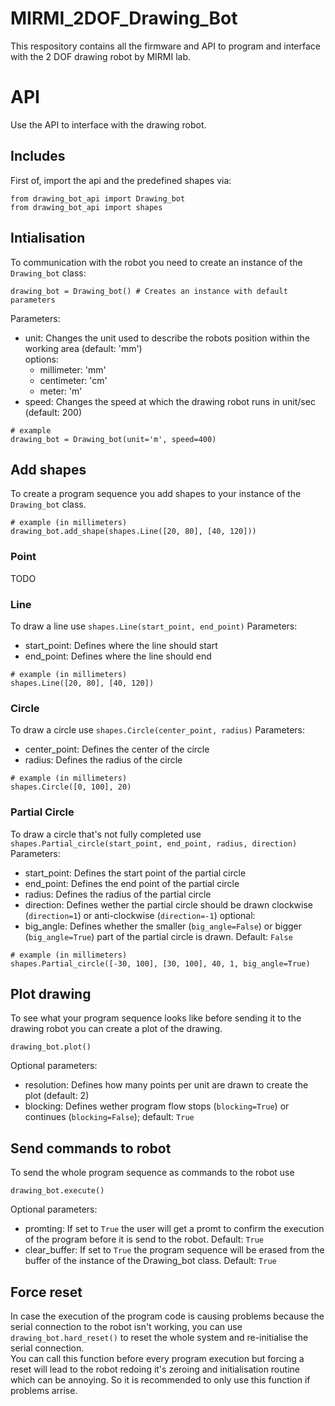 # MIRMI_2DOF_Drawing_Bot
 
This respository contains all the firmware and API to program and interface with the 2 DOF drawing robot by MIRMI lab.

# API
Use the API to interface with the drawing robot.

## Includes
First of, import the api and the predefined shapes via:
```
from drawing_bot_api import Drawing_bot
from drawing_bot_api import shapes
```

## Intialisation
To communication with the robot you need to create an instance of the `Drawing_bot` class:
```
drawing_bot = Drawing_bot() # Creates an instance with default parameters
```
Parameters:
- unit: Changes the unit used to describe the robots position within the working area (default: 'mm') \
  options:
  * millimeter: 'mm'
  * centimeter: 'cm'
  * meter: 'm'
- speed: Changes the speed at which the drawing robot runs in unit/sec (default: 200)

```
# example
drawing_bot = Drawing_bot(unit='m', speed=400)
```

## Add shapes
To create a program sequence you add shapes to your instance of the `Drawing_bot` class.
```
# example (in millimeters)
drawing_bot.add_shape(shapes.Line([20, 80], [40, 120]))
```

### Point
TODO

### Line
To draw a line use `shapes.Line(start_point, end_point)`
Parameters:
- start_point: Defines where the line should start
- end_point: Defines where the line should end
```
# example (in millimeters)
shapes.Line([20, 80], [40, 120])
```

### Circle
To draw a circle use `shapes.Circle(center_point, radius)`
Parameters:
- center_point: Defines the center of the circle
- radius: Defines the radius of the circle
```
# example (in millimeters)
shapes.Circle([0, 100], 20)
```

### Partial Circle
To draw a circle that's not fully completed use `shapes.Partial_circle(start_point, end_point, radius, direction)`
Parameters:
- start_point: Defines the start point of the partial circle
- end_point: Defines the end point of the partial circle
- radius: Defines the radius of the partial circle
- direction: Defines wether the partial circle should be drawn clockwise (`direction=1`) or anti-clockwise (`direction=-1`)
optional:
- big_angle: Defines whether the smaller (`big_angle=False`) or bigger (`big_angle=True`) part of the partial circle is drawn. Default: `False`
```
# example (in millimeters)
shapes.Partial_circle([-30, 100], [30, 100], 40, 1, big_angle=True)
```

## Plot drawing
To see what your program sequence looks like before sending it to the drawing robot you can create a plot of the drawing.
```
drawing_bot.plot()
```
Optional parameters:
- resolution: Defines how many points per unit are drawn to create the plot (default: 2)
- blocking: Defines wether program flow stops (`blocking=True`) or continues (`blocking=False`); default: `True`

## Send commands to robot
To send the whole program sequence as commands to the robot use
```
drawing_bot.execute()
```
Optional parameters:
- promting: If set to `True` the user will get a promt to confirm the execution of the program before it is send to the robot. Default: `True`
- clear_buffer: If set to `True` the program sequence will be erased from the buffer of the instance of the Drawing_bot class. Default: `True`

## Force reset
In case the execution of the program code is causing problems because the serial connection to the robot isn't working, you can use `drawing_bot.hard_reset()` to reset the whole system and re-initialise the serial connection.\
You can call this function before every program execution but forcing a reset will lead to the robot redoing it's zeroing and initialisation routine which can be annoying. So it is recommended to only use this function if problems arrise.





